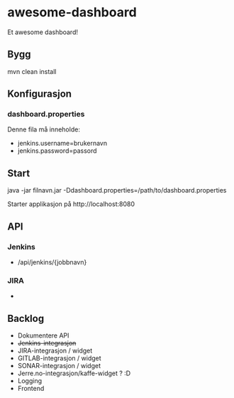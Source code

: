 # awesome-dashboard

Et awesome dashboard!

## Bygg
mvn clean install

## Konfigurasjon

### dashboard.properties

Denne fila må inneholde:

* jenkins.username=brukernavn
* jenkins.password=passord

## Start
java -jar filnavn.jar -Ddashboard.properties=/path/to/dashboard.properties

Starter applikasjon på http://localhost:8080

## API
### Jenkins
* /api/jenkins/{jobbnavn} 

### JIRA
* 

## Backlog
* Dokumentere API
* ~~Jenkins-integrasjon~~
* JIRA-integrasjon / widget
* GITLAB-integrasjon / widget
* SONAR-integrasjon / widget
* Jerre.no-integrasjon/kaffe-widget ? :D
* Logging
* Frontend
